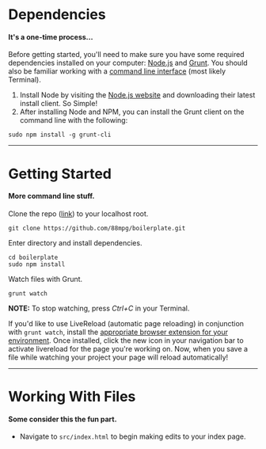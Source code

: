 # Dependencies

#### It's a one-time process...

Before getting started, you'll need to make sure you have some required dependencies installed on your computer: [Node.js](//nodejs.org) and [Grunt](//gruntjs.com/). You should also be familiar working with a [command line interface](//en.wikipedia.org/wiki/Command-line_interface) (most likely Terminal).

1.  Install Node by visiting the [Node.js website](//nodejs.org) and downloading their latest install client. So Simple!
2.  After installing Node and NPM, you can install the Grunt client on the command line with the following:

````
sudo npm install -g grunt-cli
````

* * *

# Getting Started

#### More command line stuff.

Clone the repo ([link](//github.com/88mpg/boilerplate)) to your localhost root.
````
git clone https://github.com/88mpg/boilerplate.git
````
Enter directory and install dependencies.
````
cd boilerplate
sudo npm install
````
Watch files with Grunt.
````
grunt watch
````

**NOTE:** To stop watching, press _Ctrl+C_ in your Terminal.

If you'd like to use LiveReload (automatic page reloading) in conjunction with `grunt watch`, install the [appropriate browser extension for your environment](//feedback.livereload.com/knowledgebase/articles/86242-how-do-i-install-and-use-the-browser-extensions-). Once installed, click the new icon in your navigation bar to activate livereload for the page you're working on. Now, when you save a file while watching your project your page will reload automatically!

* * *

# Working With Files

#### Some consider this the fun part.

- Navigate to `src/index.html` to begin making edits to your index page.
